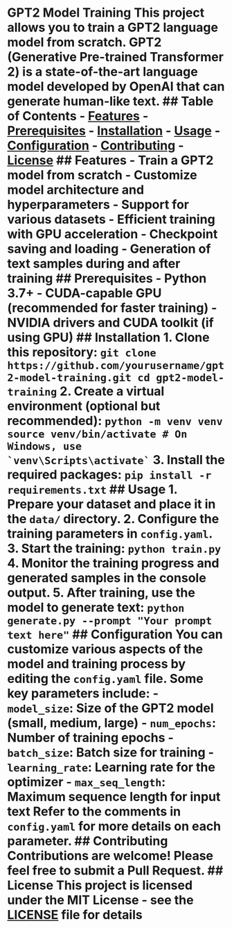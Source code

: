 # GPT2 Model Training This project allows you to train a GPT2 language model from scratch. GPT2 (Generative Pre-trained Transformer 2) is a state-of-the-art language model developed by OpenAI that can generate human-like text. ## Table of Contents - [Features](#features) - [Prerequisites](#prerequisites) - [Installation](#installation) - [Usage](#usage) - [Configuration](#configuration) - [Contributing](#contributing) - [License](#license) ## Features - Train a GPT2 model from scratch - Customize model architecture and hyperparameters - Support for various datasets - Efficient training with GPU acceleration - Checkpoint saving and loading - Generation of text samples during and after training ## Prerequisites - Python 3.7+ - CUDA-capable GPU (recommended for faster training) - NVIDIA drivers and CUDA toolkit (if using GPU) ## Installation 1. Clone this repository: ``` git clone https://github.com/yourusername/gpt2-model-training.git cd gpt2-model-training ``` 2. Create a virtual environment (optional but recommended): ``` python -m venv venv source venv/bin/activate # On Windows, use `venv\Scripts\activate` ``` 3. Install the required packages: ``` pip install -r requirements.txt ``` ## Usage 1. Prepare your dataset and place it in the `data/` directory. 2. Configure the training parameters in `config.yaml`. 3. Start the training: ``` python train.py ``` 4. Monitor the training progress and generated samples in the console output. 5. After training, use the model to generate text: ``` python generate.py --prompt "Your prompt text here" ``` ## Configuration You can customize various aspects of the model and training process by editing the `config.yaml` file. Some key parameters include: - `model_size`: Size of the GPT2 model (small, medium, large) - `num_epochs`: Number of training epochs - `batch_size`: Batch size for training - `learning_rate`: Learning rate for the optimizer - `max_seq_length`: Maximum sequence length for input text Refer to the comments in `config.yaml` for more details on each parameter. ## Contributing Contributions are welcome! Please feel free to submit a Pull Request. ## License This project is licensed under the MIT License - see the [LICENSE](LICENSE) file for details
